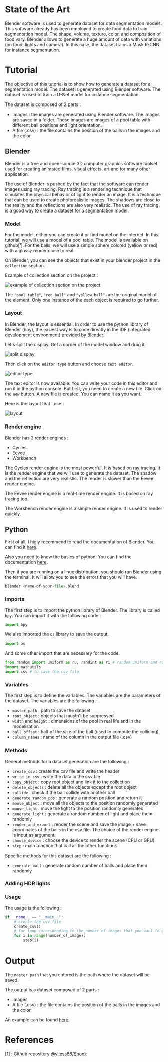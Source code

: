 # State of the Art

Blender software is used to generate dataset for data segmentation
models. This software already has been employed to create food data to train segmentation model. The shape, volume, texture, color, and
composition of food vary. Blender allows to generate a huge amount of
data with variations (on food, lights and camera). In this case, the dataset trains a Mask R-CNN for instance segmentation.

# Tutorial

The objective of this tutorial is to show how to generate a dataset for a segmentation model. The dataset is generated using Blender software. The dataset is used to train a U-Net model for instance segmentation.

The dataset is composed of 2 parts :
    
- Images : the images are generated using Blender software. The images are saved in a folder. Those images are images of a pool table with different ball positions and light orientation.
- A file (.csv) : the file contains the position of the balls in the images and the color.

## Blender

Blender is a free and open-source 3D computer graphics software toolset used for creating animated films, visual effects, art and for many other application.

The use of Blender is pushed by the fact that the software can render images using ray tracing. Ray tracing is a rendering technique that simulates the physical behavior of light to render an image. It is a technique that can be used to create photorealistic images. The shadows are close to the reality and the reflections are also very realistic. The use of ray tracing is a good way to create a dataset for a segmentation model.

### Model

For the model, either you can create it or find model on the internet. In this tutorial, we will use a model of a pool table. The model is available on github[¹]. For the balls, we will use a simple sphere colored (yellow or red) with a glossy render close to real.

On Blender, you can see the objects that exist in your blender project in the `collection` section.

Example of collection section on the project :

![example of collection section on the project](media/collection.png)

The `"pool_table"`, `"red_ball"` and `"yellow_ball"` are the original model of the element. Only one instance of the each object is required to go further. 

### Layout

In Blender, the layout is essential. In order to use the python library of Blender (bpy), the easiest way is to code directly in the IDE (integrated development environment) provided by Blender.

Let's split the display. Get a corner of the model window and drag it.

![split display](media/split_display.png)

Then click on the `editor type` button and choose `text editor`.

![editor type](media/editor_type.png)

The text editor is now available. You can write your code in this editor and run it in the python console. But first, you need to create a new file. Click on the `new` button.
A new file is created. You can name it as you want.

Here is the layout that I use :

![layout](media/layout.png)

### Render engine

Blender has 3 render engines :
- Cycles
- Eevee
- Workbench

The Cycles render engine is the most powerful. It is based on ray tracing. It is the render engine that we will use to generate the dataset. The shadow and the reflection are very realistic. The render is slower than the Eevee render engine.

The Eevee render engine is a real-time render engine. It is based on ray tracing too.

The Workbench render engine is a simple render engine. It is used to render quickly.



## Python

First of all, I higly recommend to read the documentation of Blender. You can find it [here](https://docs.blender.org/api/current/). 

Also you need to know the basics of python. You can find the documentation [here](https://docs.python.org/3/).


Then if you are running on a linux distribution, you should run Blender using the terminal. It will allow you to see the errors that you will have.

```python
blender <name-of-your-file>.blend
```

### Imports

The first step is to import the python library of Blender. The library is called `bpy`. You can import it with the following code :

```python
import bpy
```

We also imported the `os` library to save the output.

```python
import os
```

And some other import that are necessary for the code.

```python
from random import uniform as ru, randint as ri # random uniform and random integer
import mathutils
import csv # to save the csv file
```
 


### Variables

The first step is to define the variables. The variables are the parameters of the dataset. The variables are the following :

- `master_path` : path to save the dataset
- `root_object` : objects that mustn't be suppressed
- `width` and `height` : dimensions of the pool in real life and in the modelisation
- `ball_offset` : half of the size of the ball (used to compute the colliding)
- `column_names` : name of the column in the output file (.csv)

### Methods

General methods for a dataset generation are the following :

- `create_csv` : create the csv file and write the header
- `write_in_csv` : write the data in the csv file
- `copy_object` : copy root object and link it to the collection
- `delete_objects` : delete all the objects except the root object
- `collide` : check if the ball collide with another ball
- `generate_random_pos` : generate a random position and return it
- `moove_object` : move all the objects to the position randomly generated
- `moove_light` : move the light to the position randomly generated
- `generate_light` : generate a random number of light and place them randomly
- `render_and_export` : render the scene and save the image + save coordinates of the balls in the csv file. The choice of the render engine is input as argument.
- `choose_device` : choose the device to render the scene (CPU or GPU)
- `step` : main function that call all the other functions

Specific methods for this dataset are the following :
- `generate_ball` : generate random number of balls and place them randomly


### Adding HDR lights


### Usage

The usage is the following :

```python
if __name__ == "__main__":
    # create the csv file
    create_csv()
    # for loop corresponding to the number of images that you want to generate
    for i in range(number_of_image):
        step(i)
```



# Output

The `master path` that you entered is the path where the dataset will be saved. 


The output is a dataset composed of 2 parts :
- Images
- A file (.csv) : the file contains the position of the balls in the images and the color

An example can be found [here](https://github.com/matthieu-sgi/Synthetic_Data_Blender/tree/main/examples/w_hdr).




# References

[1] : Github repository [@yliess86/Snook](https://github.com/yliess86/Snook)